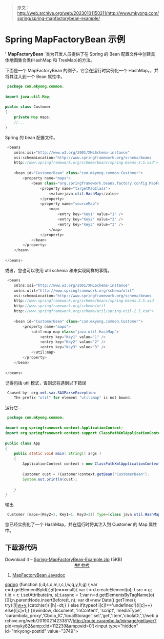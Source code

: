 > 原文：<http://web.archive.org/web/20230101150211/http://www.mkyong.com/spring/spring-mapfactorybean-example/>

# Spring MapFactoryBean 示例

' **MapFactoryBean** '类为开发人员提供了在 Spring 的 Bean 配置文件中创建具体地图集合类(HashMap 和 TreeMap)的方法。

下面是一个 MapFactoryBean 的例子，它会在运行时实例化一个 HashMap，，并将其注入到一个 Bean 属性中。

```java
 package com.mkyong.common;

import java.util.Map;

public class Customer 
{
	private Map maps;
	//...
} 
```

Spring 的 bean 配置文件。

```java
 <beans 
	xmlns:xsi="http://www.w3.org/2001/XMLSchema-instance"
	xsi:schemaLocation="http://www.springframework.org/schema/beans
	http://www.springframework.org/schema/beans/spring-beans-2.5.xsd">

	<bean id="CustomerBean" class="com.mkyong.common.Customer">
		<property name="maps">
			<bean class="org.springframework.beans.factory.config.MapFactoryBean">
				<property name="targetMapClass">
					<value>java.util.HashMap</value>
				</property>
				<property name="sourceMap">
					<map>
						<entry key="Key1" value="1" />
						<entry key="Key2" value="2" />
						<entry key="Key3" value="3" />
					</map>
				</property>
			</bean>
		</property>
	</bean>

</beans> 
```

或者，您也可以使用 util schema 和<map>来实现同样的事情。</map>

```java
 <beans 
	xmlns:xsi="http://www.w3.org/2001/XMLSchema-instance" 
	xmlns:util="http://www.springframework.org/schema/util"
	xsi:schemaLocation="http://www.springframework.org/schema/beans
	http://www.springframework.org/schema/beans/spring-beans-2.5.xsd
	http://www.springframework.org/schema/util
	http://www.springframework.org/schema/util/spring-util-2.5.xsd">

	<bean id="CustomerBean" class="com.mkyong.common.Customer">
		<property name="maps">
			<util:map map-class="java.util.HashMap">
				<entry key="Key1" value="1" />
				<entry key="Key2" value="2" />
				<entry key="Key3" value="3" />
			</util:map>
		</property>
	</bean>

</beans> 
```

记得包括 util 模式，否则您将遇到以下错误

```java
 Caused by: org.xml.sax.SAXParseException: 
	The prefix "util" for element "util:map" is not bound. 
```

运行它…

```java
 package com.mkyong.common;

import org.springframework.context.ApplicationContext;
import org.springframework.context.support.ClassPathXmlApplicationContext;

public class App 
{
    public static void main( String[] args )
    {
    	ApplicationContext context = new ClassPathXmlApplicationContext("SpringBeans.xml");

    	Customer cust = (Customer)context.getBean("CustomerBean");
    	System.out.println(cust);

    }
} 
```

输出

```java
 Customer [maps={Key2=2, Key1=1, Key3=3}] Type=[class java.util.HashMap] 
```

您已经实例化了一个 HashMap，并在运行时将其注入到 Customer 的 Map 属性中。

## 下载源代码

Download It – [Spring-MapFactoryBean-Example.zip](http://web.archive.org/web/20190214233817/http://www.mkyong.com/wp-content/uploads/2010/03/Spring-MapFactoryBean-Example.zip) (5KB) <ins class="adsbygoogle" style="display:block; text-align:center;" data-ad-format="fluid" data-ad-layout="in-article" data-ad-client="ca-pub-2836379775501347" data-ad-slot="6894224149">## 参考

1.  [MapFactoryBean Javadoc](http://web.archive.org/web/20190214233817/http://static.springsource.org/spring/docs/2.5.x/api/org/springframework/beans/factory/config/MapFactoryBean.html)

[spring](http://web.archive.org/web/20190214233817/http://www.mkyong.com/tag/spring/)</ins>![](img/a63506c8f00b1c6ff055980219867ffd.png) (function (i,d,s,o,m,r,c,l,w,q,y,h,g) { var e=d.getElementById(r);if(e===null){ var t = d.createElement(o); t.src = g; t.id = r; t.setAttribute(m, s);t.async = 1;var n=d.getElementsByTagName(o)[0];n.parentNode.insertBefore(t, n); var dt=new Date().getTime(); try{i[l][w+y](h,i[l][q+y](h)+'&amp;'+dt);}catch(er){i[h]=dt;} } else if(typeof i[c]!=='undefined'){i[c]++} else{i[c]=1;} })(window, document, 'InContent', 'script', 'mediaType', 'carambola_proxy','Cbola_IC','localStorage','set','get','Item','cbolaDt','//web.archive.org/web/20190214233817/http://route.carambo.la/inimage/getlayer?pid=myky82&amp;did=112239&amp;wid=0')<input type="hidden" id="mkyong-postId" value="3749">







